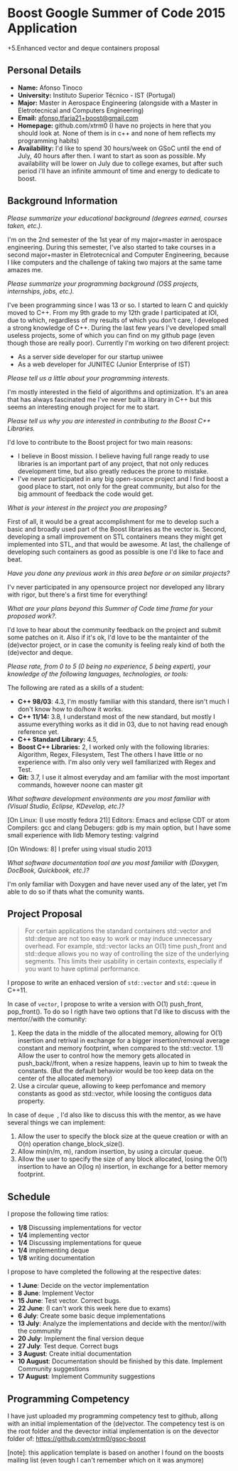 Boost Google Summer of Code 2015 Application
=======================================================
+5.Enhanced vector and deque containers proposal


Personal Details
----------------

  - **Name:** Afonso Tinoco
  - **University:** Instituto Superior Técnico - IST (Portugal)
  - **Major:** Master in Aerospace Engineering (alongside with a Master in Eletrotecnical and Computers Engineering)
  - **Email:** afonso.tfaria21+boost@gmail.com
  - **Homepage:** github.com/xtrm0 (I have no projects in here that you should look at. None of them is in c++ and none of hem reflects my programming habits)
  - **Availability:** I'd like to spend 30 hours/week on GSoC until the end of July, 40 hours after then.
      I want to start as soon as possible. My availability will be lower on July due to college exames, but after such
      period i'll have an infinite ammount of time and energy to dedicate to boost.




Background Information
----------------------

_Please summarize your educational background (degrees earned, courses taken, etc.)._

I'm on the 2nd semester of the 1st year of my major+master in aerospace engineering. During this semester, I've also started to take courses in a second major+master
in Eletrotecnical and Computer Engineering, because I like computers and the challenge of taking two majors at the same tame amazes me.


_Please summarize your programming background (OSS projects, internships, jobs, etc.)._

I've been programming since I was 13 or so. I started to learn C and quickly moved to C++. From my 9th grade to my 12th grade
I participated at IOI, due to which, regardless of my results of which you don't care, I developed a strong knowledge of C++.
During the last few years I've developed small useless projects, some of which you can find on my github page (even though those are really poor).
Currently I'm working on two diferent project:
+ As a server side developer for our startup uniwee
+ As a web developer for JUNITEC (Junior Enterprise of IST)


_Please tell us a little about your programming interests._

I'm mostly interested in the field of algorithms and optimization. It's an area that has always fascinated me
I've never built a library in C++ but this seems an interesting enough project for me to start.


_Please tell us why you are interested in contributing to the Boost C++ Libraries._

I'd love to contribute to the Boost project for two main reasons:
+ I believe in Boost mission. I believe having full range ready to use libraries is an important part of any project, that not only reduces development time, but also greatly reduces the prone to mistake.
+ I've never participated in any big open-source project and I find boost a good place to start, not only for the great community, but also for the big ammount of feedback the code would get.


_What is your interest in the project you are proposing?_

First of all, it would be a great accomplishment for me to develop such a basic and broadly used part of the Boost libraries as the vector is.
Second, developing a small improvement on STL containers means they might get implemented into STL, and that would be awesome.
At last, the challenge of developing such containers as good as possible is one I'd like to face and beat.


_Have you done any previous work in this area before or on similar projects?_

I'v never participated in any opensource project nor developed any library with rigor, but there's a first time for everything!


_What are your plans beyond this Summer of Code time frame for your proposed work?._

I'd love to hear about the community feedback on the project and submit some patches on it. Also if it's ok, I'd love to be the mantainter of the (de)vector project, or in case the comunity is feeling realy kind of both the (de)vector and deque.


_Please rate, from 0 to 5 (0 being no experience, 5 being expert), your knowledge of the following languages, technologies, or tools:_

The following are rated as a skills of a student:

  - **C++ 98/03**: 4.3, I'm mostly familiar with this standard, there isn't much I don't know how to do/how it works.
  - **C++ 11/14:** 3.8, I understand most of the new standard, but mostly I assume everything works as it did in 03, due to not having read enough reference yet.
  - **C++ Standard Library:** 4.5,  
  - **Boost C++ Libraries:** 2, I worked only with the following libraries:
      Algorithm, Regex, Filesystem, Test
      The others I have little or no experience with. I'm also only very well familiarized with Regex and Test.
  - **Git:** 3.7, I use it almost everyday and am familiar with the most important commands, however noone can master git


_What software development environments are you most familiar with (Visual Studio, Eclipse, KDevelop, etc.)?_

[On Linux: (I use mostly fedora 21)]
Editors: Emacs and eclipse CDT or atom
Compilers: gcc and clang
Debugers: gdb is my main option, but I have some small experience with lldb
Memory testing: valgrind

[On Windows: 8]
I prefer using visual studio 2013

_What software documentation tool are you most familiar with (Doxygen, DocBook, Quickbook, etc.)?_

I'm only familiar with Doxygen and have never used any of the later, yet I'm able to do so if thats what the comunity wants.


Project Proposal
----------------
> For certain applications the standard containers std::vector and std::deque are not too easy to work 
> or may induce unnecessary overhead. For example, std::vector lacks an O(1) time push_front 
> and std::deque allows you no way of controlling the size of the underlying segments. 
> This limits their usability in certain contexts, especially if you want to have optimal performance. 

I propose to write an enhaced version of `std::vector` and `std::queue` in C++11.

In case of `vector`, I propose to write a version with O(1) push_front, pop_front().
To do so I rigth have two options that I'd like to discuss with the mentor//with the comunity:
1) Keep the data in the middle of the allocated memory, allowing for O(1) insertion and retrival in exchange for a bigger
insertion/removal average constant and memory footprint, when compared to the std::vector.
1.1) Allow the user to control how the memory gets allocated in push_back//front, when a resize happens, leavin up to him to tweak the constants.
(But the default behavior would be too keep data on the center of the allocated memory)
2) Use a circular queue, allowing to keep perfomance and memory constants as good as std::vector, while loosing the contiguos data property.

In case of `deque `, I'd also like to discuss this with the mentor, as we have several things we can implement:
1) Allow the user to specify the block size at the queue creation or with an O(n) operation change_block_size().
2) Allow min(n/m, m), random insertion, by using a circular queue.
3) Allow the user to specify the size of any block allocated, losing the O(1) insertion to have an O(log n) insertion, in exchange for a better memory footprint.


Schedule
--------------------------------

I propose the following time ratios:

 - **1/8** Discussing implementations for vector
 - **1/4** implementing vector
 - **1/4** Discussing implementations for queue
 - **1/4** implementing deque
 - **1/8** writing documentation
 
 
 I propose to have completed the following at the respective dates:

 - **1  June**: Decide on the vector implementation
 - **8  June**: Implement Vector
 - **15  June**: Test vector. Correct bugs.
 - **22 June**: (I can't work this week here due to exams)
 - **6  July**: Create some basic deque implementations
 - **13 July**: Analyze the implementations and decide with the mentor//with the community
 - **20 July**: Implement the final version deque
 - **27 July**: Test deque. Correct bugs
 - **3  August**: Create initial documentation
 - **10 August**: Documentation should be finished by this date.
   Implement Community suggestions
 - **17 August**: Implement Community suggestions


Programming Competency
----------------------
 
I have just uploaded my programming competency test to github,
allong with an initial implementation of the (de)vector.
The competency test is on the root folder and the devector initial implementation is on the devector folder of: https://github.com/xtrm0/gsoc-boost

[github]: https://github.com/xtrm0
[comptency test]: https://github.com/xtrm0/gsoc-boost

[note]: this application template is based on another I found on the boosts mailing list (even tough I can't remember which on it was anymore)
